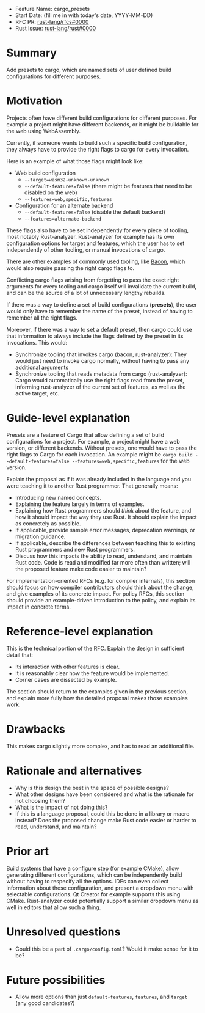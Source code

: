 - Feature Name: cargo_presets
- Start Date: (fill me in with today's date, YYYY-MM-DD)
- RFC PR: [rust-lang/rfcs#0000](https://github.com/rust-lang/rfcs/pull/0000)
- Rust Issue: [rust-lang/rust#0000](https://github.com/rust-lang/rust/issues/0000)

# Summary
[summary]: #summary

Add presets to cargo, which are named sets of user defined build configurations for different purposes.

# Motivation
[motivation]: #motivation

Projects often have different build configurations for different purposes.
For example a project might have different backends, or it might be buildable for the web
using WebAssembly.

Currently, if someone wants to build such a specific build configuration, they always have to provide
the right flags to cargo for every invocation.

Here is an example of what those flags might look like:
- Web build configuration
    - `--target=wasm32-unknown-unknown`
    - `--default-features=false` (there might be features that need to be disabled on the web)
    - `--features=web,specific,features`
- Configuration for an alternate backend
    - `--default-features=false` (disable the default backend)
    - `--features=alternate-backend`

These flags also have to be set independently for every piece of tooling, most notably Rust-analyzer.
Rust-analyzer for example has its own configuration options for target and features, which
the user has to set independently of other tooling, or manual invocations of cargo.

There are other examples of commonly used tooling, like [Bacon](https://github.com/Canop/bacon),
which would also require passing the right cargo flags to.

Conflicting cargo flags arising from forgetting to pass the exact right arguments for every tooling
and cargo itself will invalidate the current build, and can be the source of a lot of unnecessary
lengthy rebuilds.

If there was a way to define a set of build configurations (**presets**), the user would only
have to remember the name of the preset, instead of having to remember all the right flags.

Moreover, if there was a way to set a default preset, then cargo could use that information to always
include the flags defined by the preset in its invocations.
This would:
- Synchronize tooling that invokes cargo (bacon, rust-analyzer):
    They would just need to invoke cargo normally, without having to pass any additional arguments
- Synchronize tooling that reads metadata from cargo (rust-analyzer):
    Cargo would automatically use the right flags read from the preset, informing rust-analyzer
    of the current set of features, as well as the active target, etc.

# Guide-level explanation
[guide-level-explanation]: #guide-level-explanation

Presets are a feature of Cargo that allow defining a set of build configurations for a project.
For example, a project might have a web version, or different backends.
Without presets, one would have to pass the right flags to Cargo for each invocation.
An example might be `cargo build --default-features=false --features=web,specific,features` for the web version.

Explain the proposal as if it was already included in the language and you were teaching it to another Rust programmer. That generally means:

- Introducing new named concepts.
- Explaining the feature largely in terms of examples.
- Explaining how Rust programmers should *think* about the feature, and how it should impact the way they use Rust. It should explain the impact as concretely as possible.
- If applicable, provide sample error messages, deprecation warnings, or migration guidance.
- If applicable, describe the differences between teaching this to existing Rust programmers and new Rust programmers.
- Discuss how this impacts the ability to read, understand, and maintain Rust code. Code is read and modified far more often than written; will the proposed feature make code easier to maintain?

For implementation-oriented RFCs (e.g. for compiler internals), this section should focus on how compiler contributors should think about the change, and give examples of its concrete impact. For policy RFCs, this section should provide an example-driven introduction to the policy, and explain its impact in concrete terms.

# Reference-level explanation
[reference-level-explanation]: #reference-level-explanation

This is the technical portion of the RFC. Explain the design in sufficient detail that:

- Its interaction with other features is clear.
- It is reasonably clear how the feature would be implemented.
- Corner cases are dissected by example.

The section should return to the examples given in the previous section, and explain more fully how the detailed proposal makes those examples work.

# Drawbacks
[drawbacks]: #drawbacks

This makes cargo slightly more complex, and has to read an additional file.

# Rationale and alternatives
[rationale-and-alternatives]: #rationale-and-alternatives

- Why is this design the best in the space of possible designs?
- What other designs have been considered and what is the rationale for not choosing them?
- What is the impact of not doing this?
- If this is a language proposal, could this be done in a library or macro instead? Does the proposed change make Rust code easier or harder to read, understand, and maintain?

# Prior art
[prior-art]: #prior-art

Build systems that have a configure step (for example CMake), allow generating different configurations,
which can be independently build without having to respecify all the options.
IDEs can even collect information about these configuration, and present a dropdown menu with
selectable configurations. Qt Creator for example supports this using CMake.
Rust-analyzer could potentially support a similar dropdown menu as well in editors that allow such a thing.

# Unresolved questions
[unresolved-questions]: #unresolved-questions

- Could this be a part of `.cargo/config.toml`? Would it make sense for it to be?

# Future possibilities
[future-possibilities]: #future-possibilities

- Allow more options than just `default-features`, `features`, and `target` (any good candidates?)
